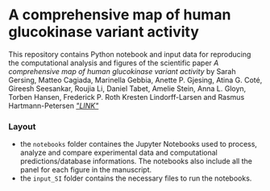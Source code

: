 # A comprehensive map of human glucokinase variant activity

This repository contains Python notebook and input data for reproducing the computational analysis and figures of the scientific paper _A comprehensive map of human glucokinase variant activity_ by Sarah Gersing, Matteo Cagiada, Marinella Gebbia, Anette P. Gjesing, Atina G. Coté, Gireesh Seesankar, Roujia Li, Daniel Tabet, Amelie Stein, Anna L. Gloyn, Torben Hansen, Frederick P. Roth Kresten Lindorff-Larsen and Rasmus Hartmann-Petersen [*"LINK"*](https://doi.org/10.1101/2022.05.04.490571)

### Layout

- the `notebooks` folder containes the Jupyter Notebooks used to process, analyze and compare experimental data and computational predictions/database informations. The notebooks also include all the panel for each figure in the manuscript.
- the `input_SI` folder contains the necessary files to run the notebooks.
